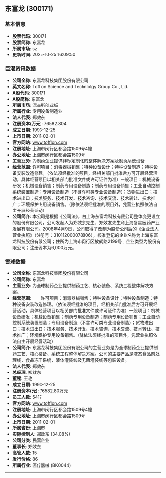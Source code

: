 ## 东富龙 (300171)

### 基本信息

- **股票代码**: 300171
- **股票简称**: 东富龙
- **所属市场**: sz
- **更新时间**: 2025-10-25 16:09:50

### 巨潮资讯数据

- **公司全称**: 东富龙科技集团股份有限公司
- **英文名称**: Tofflon Science and Technlolgy Group Co., Ltd.
- **A股代码**: 300171
- **A股简称**: 东富龙
- **所属市场**: 深交所创业板
- **所属行业**: 专用设备制造业
- **法人代表**: 郑效东
- **注册资本(万元)**: 76582.804
- **成立日期**: 1993-12-25
- **上市日期**: 2011-02-01
- **官方网站**: www.tofflon.com
- **注册地址**: 上海市闵行区都会路1509号4幢
- **办公地址**: 上海市闵行区都会路1509号
- **主营业务**: 为制药企业提供非标定制化的整体解决方案及制药系统设备
- **经营范围**: 许可项目：消毒器械销售；特种设备设计；特种设备制造；特种设备安装改造修理。（依法须经批准的项目，经相关部门批准后方可开展经营活动，具体经营项目以相关部门批准文件或许可证件为准）一般项目：机械设备研发；机械设备销售；制药专用设备制造；制药专用设备销售；工业自动控制系统装置制造；专用设备制造（不含许可类专业设备制造）；货物进出口；技术进出口；技术服务、技术开发、技术咨询、技术交流、技术转让、技术推广；环境保护专用设备销售。（除依法须经批准的项目外，凭营业执照依法自主开展经营活动）
- **公司简介**: 本公司是根据《公司法》，由上海东富龙科技有限公司整体变更设立的股份有限公司，公司发起人为郑效东先生、郑效友先生和上海复星医药产业发展有限公司。2008年4月9日，公司取得了改制为股份公司后的《企业法人营业执照》（注册号：310112000078806），核准登记的企业名称为上海东富龙科技股份有限公司；住所为上海市闵行区放鹤路2199号；企业类型为股份有限公司；注册资本为6,000万元。

### 雪球数据

- **公司全称**: 东富龙科技集团股份有限公司
- **公司简称**: 东富龙
- **主营业务**: 为全球制药企业提供制药工艺、核心装备、系统工程整体解决方案。
- **经营范围**: 　　许可项目：消毒器械销售；特种设备设计；特种设备制造；特种设备安装改造修理。（依法须经批准的项目，经相关部门批准后方可开展经营活动，具体经营项目以相关部门批准文件或许可证件为准）一般项目：机械设备研发；机械设备销售；制药专用设备制造；制药专用设备销售；工业自动控制系统装置制造；专用设备制造（不含许可类专业设备制造）；货物进出口；技术进出口；技术服务、技术开发、技术咨询、技术交流、技术转让、技术推广；环境保护专用设备销售。（除依法须经批准的项目外，凭营业执照依法自主开展经营活动）
- **公司简介**: 东富龙科技集团股份有限公司的主营业务是为全球制药企业提供制药工艺、核心装备、系统工程整体解决方案。公司的主要产品是液态食品前处理线，食品冻干系统，液体灌装线及无菌灌装线等包装设备。
- **法人代表**: 郑效东
- **总经理**: 郑效东
- **董秘**: 王艳
- **成立日期**: 1993-12-25
- **注册资本(元)**: 76582.80万元
- **员工人数**: 5417
- **官方网站**: www.tofflon.com
- **注册地址**: 上海市闵行区都会路1509号4幢
- **办公地址**: 上海市闵行区都会路1509号
- **上市日期**: 2011-02-01
- **所属省份**: 上海市
- **实际控制人**: 郑效东 (34.08%)
- **公司分类**: 民营企业
- **董事长**: 郑效东
- **高管人数**: 15
- **发行价格**: 86
- **所属行业**: 医疗器械 (BK0044)

---